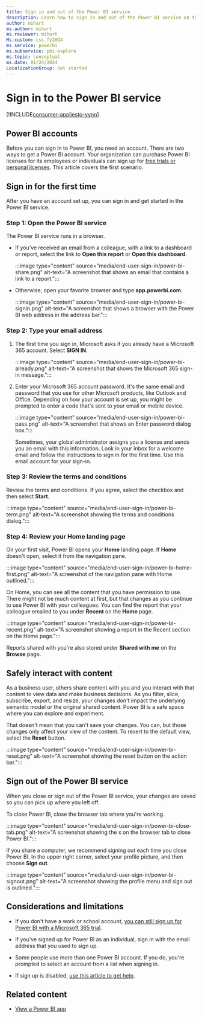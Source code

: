 ```yaml
---
title: Sign in and out of the Power BI service
description: Learn how to sign in and out of the Power BI service on the web and safely interact with your content.
author: mihart
ms.author: mihart
ms.reviewer: mihart
Ms.custom: css_fy20Q4
ms.service: powerbi
ms.subservice: pbi-explore
ms.topic: conceptual
ms.date: 01/24/2024
LocalizationGroup: Get started
---
```


# Sign in to the Power BI service

[!INCLUDE[consumer-appliesto-yynn](../includes/consumer-appliesto-yynn.md)]

## Power BI accounts

Before you can sign in to Power BI, you need an account. There are two ways to get a Power BI account. Your organization can purchase Power BI licenses for its employees or individuals can sign up for [free trials or personal licenses](../fundamentals/service-self-service-signup-for-power-bi.md). This article covers the first scenario.

## Sign in for the first time

After you have an account set up, you can sign in and get started in the Power BI service.

### Step 1: Open the Power BI service

The Power BI service runs in a browser.

- If you've received an email from a colleague, with a link to a dashboard or report, select the link to **Open this report** or **Open this dashboard**.

    :::image type="content" source="media/end-user-sign-in/power-bi-share.png" alt-text="A screenshot that shows an email that contains a link to a report.":::

- Otherwise, open your favorite browser and type **app.powerbi.com**.

    :::image type="content" source="media/end-user-sign-in/power-bi-signin.png" alt-text="A screenshot that shows a browser with the Power BI web address in the address bar.":::

### Step 2: Type your email address

1. The first time you sign in, Microsoft asks if you already have a Microsoft 365 account. Select **SIGN IN**.

    :::image type="content" source="media/end-user-sign-in/power-bi-already.png" alt-text="A screenshot that shows the Microsoft 365 sign-in message.":::

2. Enter your Microsoft 365 account password. It's the same email and password that you use for other Microsoft products, like Outlook and Office. Depending on how your account is set up, you might be prompted to enter a code that's sent to your email or mobile device.

    :::image type="content" source="media/end-user-sign-in/power-bi-pass.png" alt-text="A screenshot that shows an Enter password dialog box.":::

    Sometimes, your global administrator assigns you a license and sends you an email with this information. Look in your inbox for a welcome email and follow the instructions to sign in for the first time. Use this email account for your sign-in.

### Step 3: Review the terms and conditions

Review the terms and conditions. If you agree, select the checkbox and then select **Start**.

:::image type="content" source="media/end-user-sign-in/power-bi-term.png" alt-text="A screenshot showing the terms and conditions dialog.":::

### Step 4: Review your Home landing page

On your first visit, Power BI opens your **Home** landing page. If **Home** doesn't open, select it from the navigation pane.

:::image type="content" source="media/end-user-sign-in/power-bi-home-first.png" alt-text="A screenshot of the navigation pane with Home outlined.":::

On Home, you can see all the content that you have permission to use. There might not be much content at first, but that changes as you continue to use Power BI with your colleagues. You can find the report that your colleague emailed to you under **Recent** on the **Home** page.

:::image type="content" source="media/end-user-sign-in/power-bi-recent.png" alt-text="A screenshot showing a report in the Recent section on the Home page.":::

Reports shared with you're also stored under **Shared with me** on the **Browse** page.

## Safely interact with content

As a business user, others share content with you and you interact with that content to view data and make business decisions. As you filter, slice, subscribe, export, and resize, your changes don't impact the underlying semantic model or the original shared content. Power BI is a safe space where you can explore and experiment.

That doesn't mean that you can't save your changes. You can, but those changes only affect your view of the content. To revert to the default view, select the **Reset** button.

:::image type="content" source="media/end-user-sign-in/power-bi-reset.png" alt-text="A screenshot showing the reset button on the action bar.":::

## Sign out of the Power BI service

When you close or sign out of the Power BI service, your changes are saved so you can pick up where you left off.

To close Power BI, close the browser tab where you're working.

:::image type="content" source="media/end-user-sign-in/power-bi-close-tab.png" alt-text="A screenshot showing the x on the browser tab to close Power BI.":::

If you share a computer, we recommend signing out each time you close Power BI. In the upper right corner, select your profile picture, and then choose **Sign out**.  

:::image type="content" source="media/end-user-sign-in/power-bi-signout.png" alt-text="A screenshot showing the profile menu and sign out is outlined.":::

## Considerations and limitations

- If you don't have a work or school account, [you can still sign up for Power BI with a Microsoft 365 trial](../enterprise/service-admin-signing-up-for-power-bi-with-a-new-office-365-trial.md).

- If you've signed up for Power BI as an individual, sign in with the email address that you used to sign up.

- Some people use more than one Power BI account. If you do, you're prompted to select an account from a list when signing in.
- If sign up is disabled, [use this article to get help](fundamentals/service-self-service-sign-up-help.md).

## Related content

- [View a Power BI app](end-user-app-view.md)